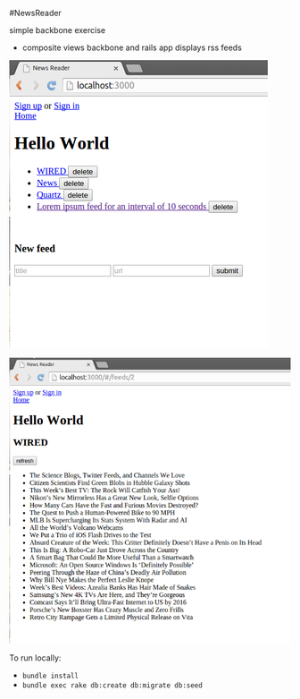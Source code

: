 #NewsReader

simple backbone exercise

- composite views backbone and rails app displays rss feeds

![index](./Selection_001.png)

![feed](./Selection_002.png)

To run locally:

* `bundle install`
* `bundle exec rake db:create db:migrate db:seed`
